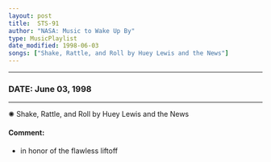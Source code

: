 ```yaml
---
layout: post
title:  STS-91
author: "NASA: Music to Wake Up By"
type: MusicPlaylist
date_modified: 1998-06-03
songs: ["Shake, Rattle, and Roll by Huey Lewis and the News"]
---
```


----
### DATE: June 03, 1998
----
✺ Shake, Rattle, and Roll by Huey Lewis and the News

#### Comment:
* in honor of the flawless liftoff



<br/>
<center>
	<a target="_blank"
	   href="https://twitter.com/intent/tweet?hashtags=Space,NASA,Playlist,NASAWakeupCalls,SpaceProgram&text={{ page.author}}, '{{ page.songs.first }}' {{ page.title }}, {{ page.date | date: '%B %d, %Y' }}. {{ site.url }}{{ page.url }} @nasawakeupcalls">
	   <i class="fab fa-twitter" alt="Tweet this page" style="font-size: 1.3em;"></i>
	</a>
	&nbsp; 	<i class="fas fa-user-astronaut" style="font-size: 1.5em;"></i> &nbsp;
    <a type="amzn" search="'Shake, Rattle, and Roll by Huey Lewis and the News'" category="popular music">
        <i class="fab fa-amazon" style="font-size: 1.3em;"></i>
    </a>
</center>
